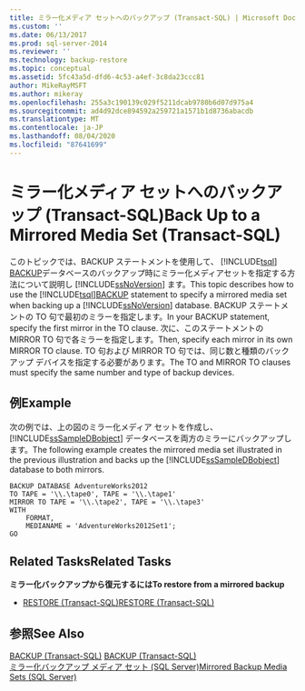 ```yaml
---
title: ミラー化メディア セットへのバックアップ (Transact-SQL) | Microsoft Docs
ms.custom: ''
ms.date: 06/13/2017
ms.prod: sql-server-2014
ms.reviewer: ''
ms.technology: backup-restore
ms.topic: conceptual
ms.assetid: 5fc43a5d-dfd6-4c53-a4ef-3c8da23ccc81
author: MikeRayMSFT
ms.author: mikeray
ms.openlocfilehash: 255a3c190139c029f5211dcab9780b6d07d975a4
ms.sourcegitcommit: ad4d92dce894592a259721a1571b1d8736abacdb
ms.translationtype: MT
ms.contentlocale: ja-JP
ms.lasthandoff: 08/04/2020
ms.locfileid: "87641699"
---
```

# <a name="back-up-to-a-mirrored-media-set-transact-sql"></a><span data-ttu-id="7c940-102">ミラー化メディア セットへのバックアップ (Transact-SQL)</span><span class="sxs-lookup"><span data-stu-id="7c940-102">Back Up to a Mirrored Media Set (Transact-SQL)</span></span>
  <span data-ttu-id="7c940-103">このトピックでは、BACKUP ステートメントを使用して、 [!INCLUDE[tsql](../../includes/tsql-md.md)] [BACKUP](/sql/t-sql/statements/backup-transact-sql)データベースのバックアップ時にミラー化メディアセットを指定する方法について説明し [!INCLUDE[ssNoVersion](../../includes/ssnoversion-md.md)] ます。</span><span class="sxs-lookup"><span data-stu-id="7c940-103">This topic describes how to use the [!INCLUDE[tsql](../../includes/tsql-md.md)][BACKUP](/sql/t-sql/statements/backup-transact-sql) statement to specify a mirrored media set when backing up a [!INCLUDE[ssNoVersion](../../includes/ssnoversion-md.md)] database.</span></span> <span data-ttu-id="7c940-104">BACKUP ステートメントの TO 句で最初のミラーを指定します。</span><span class="sxs-lookup"><span data-stu-id="7c940-104">In your BACKUP statement, specify the first mirror in the TO clause.</span></span> <span data-ttu-id="7c940-105">次に、このステートメントの MIRROR TO 句で各ミラーを指定します。</span><span class="sxs-lookup"><span data-stu-id="7c940-105">Then, specify each mirror in its own MIRROR TO clause.</span></span> <span data-ttu-id="7c940-106">TO 句および MIRROR TO 句では、同じ数と種類のバックアップ デバイスを指定する必要があります。</span><span class="sxs-lookup"><span data-stu-id="7c940-106">The TO and MIRROR TO clauses must specify the same number and type of backup devices.</span></span>  
  
## <a name="example"></a><span data-ttu-id="7c940-107">例</span><span class="sxs-lookup"><span data-stu-id="7c940-107">Example</span></span>  
 <span data-ttu-id="7c940-108">次の例では、上の図のミラー化メディア セットを作成し、 [!INCLUDE[ssSampleDBobject](../../includes/sssampledbobject-md.md)] データベースを両方のミラーにバックアップします。</span><span class="sxs-lookup"><span data-stu-id="7c940-108">The following example creates the mirrored media set illustrated in the previous illustration and backs up the [!INCLUDE[ssSampleDBobject](../../includes/sssampledbobject-md.md)] database to both mirrors.</span></span>  
  
```  
BACKUP DATABASE AdventureWorks2012  
TO TAPE = '\\.\tape0', TAPE = '\\.\tape1'  
MIRROR TO TAPE = '\\.\tape2', TAPE = '\\.\tape3'  
WITH  
    FORMAT,  
    MEDIANAME = 'AdventureWorks2012Set1';  
GO  
```  
  
## <a name="related-tasks"></a><span data-ttu-id="7c940-109">Related Tasks</span><span class="sxs-lookup"><span data-stu-id="7c940-109">Related Tasks</span></span>  
 <span data-ttu-id="7c940-110">**ミラー化バックアップから復元するには**</span><span class="sxs-lookup"><span data-stu-id="7c940-110">**To restore from a mirrored backup**</span></span>  
  
-   [<span data-ttu-id="7c940-111">RESTORE &#40;Transact-SQL&#41;</span><span class="sxs-lookup"><span data-stu-id="7c940-111">RESTORE &#40;Transact-SQL&#41;</span></span>](/sql/t-sql/statements/restore-statements-transact-sql)  
  
## <a name="see-also"></a><span data-ttu-id="7c940-112">参照</span><span class="sxs-lookup"><span data-stu-id="7c940-112">See Also</span></span>  
 <span data-ttu-id="7c940-113">[BACKUP &#40;Transact-SQL&#41;](/sql/t-sql/statements/backup-transact-sql) </span><span class="sxs-lookup"><span data-stu-id="7c940-113">[BACKUP &#40;Transact-SQL&#41;](/sql/t-sql/statements/backup-transact-sql) </span></span>  
 [<span data-ttu-id="7c940-114">ミラー化バックアップ メディア セット &#40;SQL Server&#41;</span><span class="sxs-lookup"><span data-stu-id="7c940-114">Mirrored Backup Media Sets &#40;SQL Server&#41;</span></span>](mirrored-backup-media-sets-sql-server.md)  
  
  
